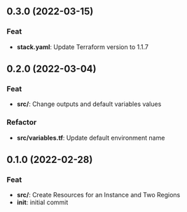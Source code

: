 ## 0.3.0 (2022-03-15)

### Feat

- **stack.yaml**: Update Terraform version to 1.1.7

## 0.2.0 (2022-03-04)

### Feat

- **src/**: Change outputs and default variables values

### Refactor

- **src/variables.tf**: Update default environment name

## 0.1.0 (2022-02-28)

### Feat

- **src/**: Create Resources for an Instance and Two Regions
- **init**: initial commit
